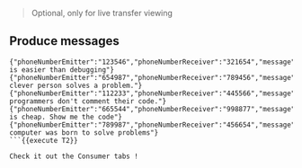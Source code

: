 > Optional, only for live transfer viewing

## Produce messages

```
{"phoneNumberEmitter":"123546","phoneNumberReceiver":"321654","message":"Testing is easier than debugging"}
{"phoneNumberEmitter":"654987","phoneNumberReceiver":"789456","message":"A clever person solves a problem."}
{"phoneNumberEmitter":"112233","phoneNumberReceiver":"445566","message":"Real programmers don't comment their code."}
{"phoneNumberEmitter":"665544","phoneNumberReceiver":"998877","message":"Talk is cheap. Show me the code"}
{"phoneNumberEmitter":"789987","phoneNumberReceiver":"456654","message":"The computer was born to solve problems"}
```{{execute T2}}

Check it out the Consumer tabs !
